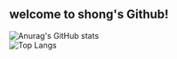 ## welcome to shong's Github!


![Anurag's GitHub stats](https://github-readme-stats.vercel.app/api?username=shong69&show_icons=true&theme=radical)
<br>
![Top Langs](https://github-readme-stats.vercel.app/api/top-langs/?username=shong69)
